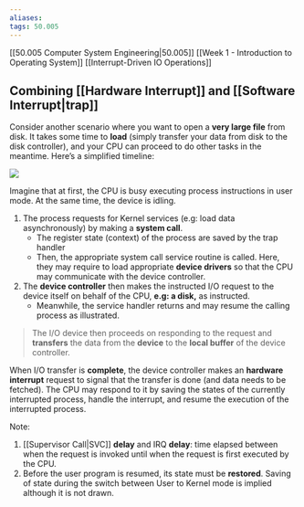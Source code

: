 ```yaml
---
aliases: 
tags: 50.005
---
```

[[50.005 Computer System Engineering|50.005]]
[[Week 1 - Introduction to Operating System]]
[[Interrupt-Driven IO Operations]]

## Combining [[Hardware Interrupt]] and [[Software Interrupt|trap]]
Consider another scenario where you want to open a **very large file** from disk. It takes some time to **load** (simply transfer your data from disk to the disk controller), and your CPU can proceed to do other tasks in the meantime. Here’s a simplified timeline:

![](https://natalieagus.github.io/50005/assets/images/week1/12.png)

Imagine that at first, the CPU is busy executing process instructions in user mode. At the same time, the device is idling.

1.  The process requests for Kernel services (e.g: load data asynchronously) by making a **system call**.
    -   The register state (context) of the process are saved by the trap handler
    -   Then, the appropriate system call service routine is called. Here, they may require to load appropriate **device drivers** so that the CPU may communicate with the device controller.
2.  The **device controller** then makes the instructed I/O request to the device itself on behalf of the CPU, **e.g: a disk,** as instructed.
    -   Meanwhile, the service handler returns and may resume the calling process as illustrated.

> The I/O device then proceeds on responding to the request and **transfers** the data from the **device** to the **local buffer** of the device controller.

When I/O transfer is **complete**, the device controller makes an **hardware interrupt** request to signal that the transfer is done (and data needs to be fetched). The CPU may respond to it by saving the states of the currently interrupted process, handle the interrupt, and resume the execution of the interrupted process.

Note:

1.  [[Supervisor Call|SVC]] **delay** and IRQ **delay**: time elapsed between when the request is invoked until when the request is first executed by the CPU.
2.  Before the user program is resumed, its state must be **restored**. Saving of state during the switch between User to Kernel mode is implied although it is not drawn.